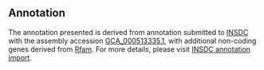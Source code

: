 

Annotation
----------

The annotation presented is derived from annotation submitted to
[INSDC](http://www.insdc.org) with the assembly accession
[GCA\_000513335.1](http://www.ebi.ac.uk/ena/data/view/GCA_000513335.1),
with additional non-coding genes derived from
[Rfam](http://rfam.xfam.org/). For more details, please visit [INSDC
annotation
import](http://ensemblgenomes.org/info/data/insdc_annotation).
